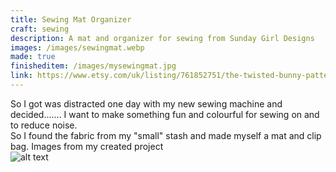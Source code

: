 ```yaml
---
title: Sewing Mat Organizer
craft: sewing
description: A mat and organizer for sewing from Sunday Girl Designs
images: /images/sewingmat.webp
made: true
finisheditem: /images/mysewingmat.jpg
link: https://www.etsy.com/uk/listing/761852751/the-twisted-bunny-pattern-please-read?ref=yr_purchases
---
```


So I got was distracted one day with my new sewing machine and decided....... I want to make something fun and colourful for sewing on and to reduce noise.   
So I found the fabric from my "small" stash and made myself a mat and clip bag.
Images from my created project   
![alt text](/images/mysewingmat.jpg)
